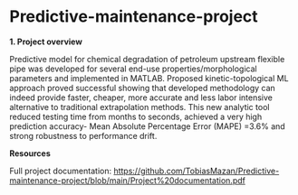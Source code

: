 # Predictive-maintenance-project

__1. Project overview__

Predictive model for chemical degradation of petroleum upstream flexible pipe was developed for several end-use properties/morphological parameters and implemented in MATLAB. Proposed kinetic-topological ML approach proved successful showing that developed methodology can indeed provide faster, cheaper, more accurate and less labor intensive alternative to traditional extrapolation methods. This new analytic tool reduced testing time from months to seconds, achieved a very high prediction accuracy- Mean Absolute
Percentage Error (MAPE) =3.6% and strong robustness to performance drift. 

__Resources__

Full project documentation: https://github.com/TobiasMazan/Predictive-maintenance-project/blob/main/Project%20documentation.pdf
